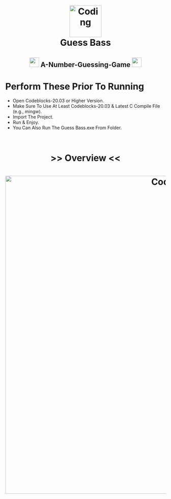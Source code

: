 <h1 align="center"><img align="center" alt="Coding" width="100" src="https://i.pinimg.com/originals/74/73/8e/74738e00289de3ebdb91dbf7cc08399c.gif"> <br>Guess Bass </h1>

<h2 align="center"><img width="30" src="https://i.pinimg.com/originals/c5/a1/84/c5a18424f6e9abbf12efa591d6f93f36.gif">     A-Number-Guessing-Game     <img width="30" src="https://i.pinimg.com/originals/c5/a1/84/c5a18424f6e9abbf12efa591d6f93f36.gif"></h2>

# Perform These Prior To Running

* Open Codeblocks-20.03 or Higher Version.
* Make Sure To Use At Least Codeblocks-20.03 & Latest C Compile File (e.g., mingw).
* Import The Project.
* Run & Enjoy.
* You Can Also Run The Guess Bass.exe From Folder.

<br>
<h1 align="center">>> Overview <<</h1>
 <h1 align="center"><img align="center" alt="Coding" width="1000" src="https://i.pinimg.com/originals/89/af/c6/89afc651bb13590bd7111f6de930e99d.png"></h1>
